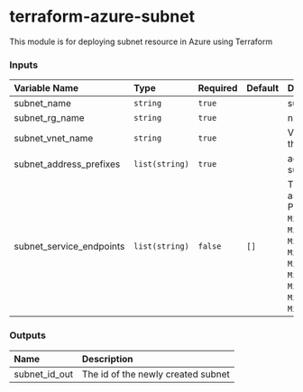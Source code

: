 # terraform-azure-subnet
This module is for deploying subnet resource in Azure using Terraform

### Inputs
|Variable Name|Type|Required| Default |Description|
|:------|:------|:-----|:-----|:-----|
| subnet_name | `string` | `true` | | subnet name
| subnet_rg_name | `string` | `true` |  | name of the resource group
| subnet_vnet_name | `string` | `true` |  | Virtual network name in which the subnet should be created
| subnet_address_prefixes | `list(string)` | `true` | | address space that is used in the subnet
| subnet_service_endpoints | `list(string)` | `false` | `[]` | The list of Service endpoints to associate with the subnet. Possible values include: `Microsoft.AzureActiveDirectory`, `Microsoft.AzureCosmosDB`, `Microsoft.ContainerRegistry`, `Microsoft.EventHub`, `Microsoft.KeyVault`, `Microsoft.ServiceBus`, `Microsoft.Sql`, `Microsoft.Storage` and `Microsoft.Web`.

### Outputs
|Name | Description |
|:------|:-----|
| subnet_id_out | The id of the newly created subnet
